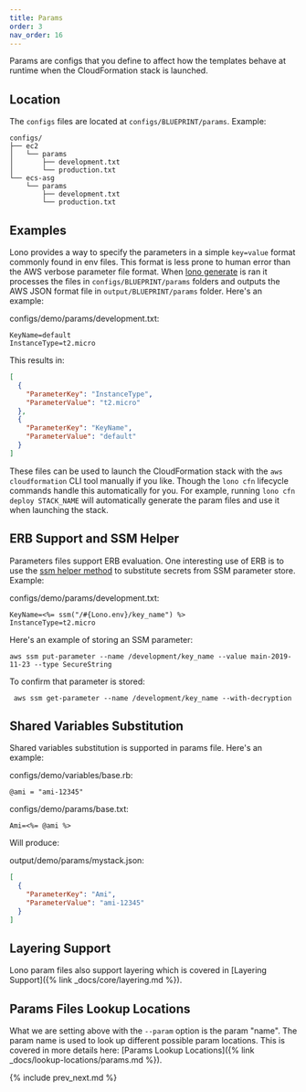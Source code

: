 ```yaml
---
title: Params
order: 3
nav_order: 16
---
```


Params are configs that you define to affect how the templates behave at runtime when the CloudFormation stack is launched.

## Location

The `configs` files are located at `configs/BLUEPRINT/params`.  Example:

    configs/
    ├── ec2
    │   └── params
    │       ├── development.txt
    │       └── production.txt
    └── ecs-asg
        └── params
            ├── development.txt
            └── production.txt

## Examples

Lono provides a way to specify the parameters in a simple `key=value` format commonly found in env files.  This format is less prone to human error than the AWS verbose parameter file format.  When [lono generate](/reference/lono-generate/) is ran it processes the files in `configs/BLUEPRINT/params` folders and outputs the AWS JSON format file in `output/BLUEPRINT/params` folder.  Here's an example:

configs/demo/params/development.txt:

    KeyName=default
    InstanceType=t2.micro

This results in:

```json
[
  {
    "ParameterKey": "InstanceType",
    "ParameterValue": "t2.micro"
  },
  {
    "ParameterKey": "KeyName",
    "ParameterValue": "default"
  }
]
```

These files can be used to launch the CloudFormation stack with the `aws cloudformation` CLI tool manually if you like. Though the `lono cfn` lifecycle commands handle this automatically for you. For example, running `lono cfn deploy STACK_NAME` will automatically generate the param files and use it when launching the stack.

## ERB Support and SSM Helper

Parameters files support ERB evaluation.  One interesting use of ERB is to use the [ssm helper method](https://github.com/tongueroo/lono/blob/master/lib/lono/template/context/helpers.rb) to substitute secrets from SSM parameter store.  Example:

configs/demo/params/development.txt:

    KeyName=<%= ssm("/#{Lono.env}/key_name") %>
    InstanceType=t2.micro

Here's an example of storing an SSM parameter:

    aws ssm put-parameter --name /development/key_name --value main-2019-11-23 --type SecureString

To confirm that parameter is stored:

     aws ssm get-parameter --name /development/key_name --with-decryption

## Shared Variables Substitution

Shared variables substitution is supported in params file.  Here's an example:

configs/demo/variables/base.rb:

    @ami = "ami-12345"

configs/demo/params/base.txt:

    Ami=<%= @ami %>

Will produce:

output/demo/params/mystack.json:

```json
[
  {
    "ParameterKey": "Ami",
    "ParameterValue": "ami-12345"
  }
]
```

## Layering Support

Lono param files also support layering which is covered in [Layering Support]({% link _docs/core/layering.md %}).

## Params Files Lookup Locations

What we are setting above with the `--param` option is the param "name". The param name is used to look up different possible param locations. This is covered in more details here: [Params Lookup Locations]({% link _docs/lookup-locations/params.md %}).

{% include prev_next.md %}
